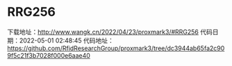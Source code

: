 # RRG256
下载地址：http://www.wangk.cn/2022/04/23/proxmark3/#RRG256
代码日期：2022-05-01 02:48:45
代码地址：https://github.com/RfidResearchGroup/proxmark3/tree/dc3944ab65fa2c909f5c21f3b7028f000e6aae40
